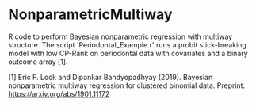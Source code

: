 # NonparametricMultiway
R code to perform Bayesian nonparametric regression with multiway structure.  The script 'Periodontal_Example.r' runs a probit stick-breaking model with low CP-Rank on periodontal data with covariates and a binary outcome array [1].  

[1] Eric F. Lock and Dipankar Bandyopadhyay (2019). Bayesian nonparametric multiway regression for clustered binomial
data. Preprint. https://arxiv.org/abs/1901.11172

